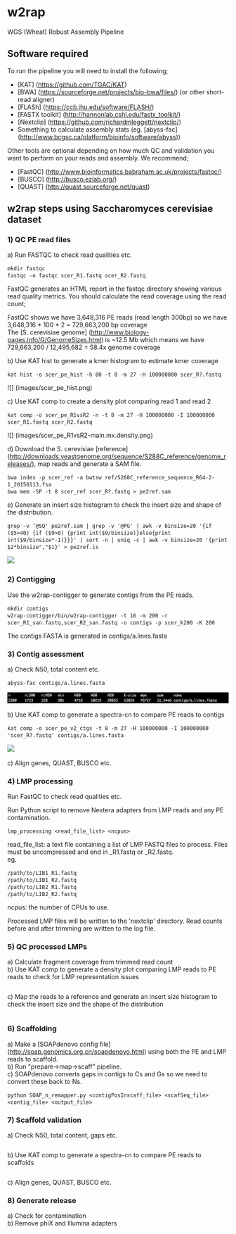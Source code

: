 # w2rap
WGS (Wheat) Robust Assembly Pipeline

## Software required
To run the pipeline you will need to install the following;  

* [KAT] (https://github.com/TGAC/KAT)  
* [BWA] (https://sourceforge.net/projects/bio-bwa/files/) (or other short-read aligner)  
* [FLASh] (https://ccb.jhu.edu/software/FLASH/)  
* [FASTX toolkit] (http://hannonlab.cshl.edu/fastx_toolkit/)  
* [Nextclip] (https://github.com/richardmleggett/nextclip/)  
* Something to calculate assembly stats (eg. [abyss-fac] (http://www.bcgsc.ca/platform/bioinfo/software/abyss))

Other tools are optional depending on how much QC and validation you want to perform on your reads and assembly.  We recommend;  

* [FastQC] (http://www.bioinformatics.babraham.ac.uk/projects/fastqc/)  
* [BUSCO] (http://busco.ezlab.org/)
* [QUAST] (http://quast.sourceforge.net/quast)

## w2rap steps using Saccharomyces cerevisiae dataset
### 1) QC PE read files
a) Run FASTQC to check read qualities etc.

```
mkdir fastqc
fastqc -o fastqc scer_R1.fastq scer_R2.fastq
```
FastQC generates an HTML report in the fastqc directory showing various read quality metrics.  You should calculate the read coverage using the read count; 

FastQC shows we have 3,648,316 PE reads (read length 300bp) so we have 3,648,316 * 100 * 2 = 729,663,200 bp coverage   
The [S. cerevisiae genome] (http://www.biology-pages.info/G/GenomeSizes.html) is ~12.5 Mb which means we have 729,663,200 / 12,495,682 = 58.4x genome coverage
 
b) Use KAT hist to generate a kmer histogram to estimate kmer coverage

```
kat hist -o scer_pe_hist -h 80 -t 8 -m 27 -H 100000000 scer_R?.fastq
```
![] (images/scer_pe_hist.png)

c) Use KAT comp to create a density plot comparing read 1 and read 2

```
kat comp -o scer_pe_R1vsR2 -n -t 8 -m 27 -H 100000000 -I 100000000 scer_R1.fastq scer_R2.fastq
```
![] (images/scer_pe_R1vsR2-main.mx.density.png)

d)  Download the S. cerevisiae [reference] (http://downloads.yeastgenome.org/sequence/S288C_reference/genome_releases/), map reads and generate a SAM file. 

```
bwa index -p scer_ref -a bwtsw ref/S288C_reference_sequence_R64-2-1_20150113.fsa
bwa mem -SP -t 8 scer_ref scer_R?.fastq > pe2ref.sam
```

e) Generate an insert size histogram to check the insert size and shape of the distribution.

```
grep -v ‘@SQ' pe2ref.sam | grep -v '@PG' | awk -v binsize=20 '{if ($5>40) {if ($9>0) {print int($9/binsize)}else{print int($9/binsize*-1)}}}' | sort -n | uniq -c | awk -v binsize=20 '{print $2*binsize","$1}' > pe2ref.is
```
![](images/scer_pe_isize.png)

### 2) Contigging
Use the w2rap-contigger to generate contigs from the PE reads.

```
mkdir contigs
w2rap-contigger/bin/w2rap-contigger -t 16 -m 200 -r scer_R1_san.fastq,scer_R2_san.fastq -o contigs -p scer_k200 -K 200
```
The contigs FASTA is generated in contigs/a.lines.fasta 

### 3) Contig assessment
a) Check N50, total content etc.

```
abyss-fac contigs/a.lines.fasta
```
![](images/contigs_fac.png)

b) Use KAT comp to generate a spectra-cn to compare PE reads to contigs

```
kat comp -o scer_pe_v2_ctgs -t 8 -m 27 -H 100000000 -I 100000000 'scer_R?.fastq' contigs/a.lines.fasta
```
![](images/scer_pe_v2_ctgs-main.mx.spectra-cn.png)

c) Align genes, QUAST, BUSCO etc.

### 4) LMP processing
Run FastQC to check read qualities etc.

Run Python script to remove Nextera adapters from LMP reads and any PE contamination.  

```  
lmp_processing <read_file_list> <ncpus>  
```

read\_file\_list: a text file containing a list of LMP FASTQ files to process.  Files must be uncompressed and end in \_R1.fastq or \_R2.fastq.  
eg.  

```  
/path/to/LIB1_R1.fastq  
/path/to/LIB1_R2.fastq  
/path/to/LIB2_R1.fastq  
/path/to/LIB2_R2.fastq  
```

ncpus: the number of CPUs to use.

Processed LMP files will be written to the 'nextclip' directory. Read counts before and after trimming are written to the log file.

### 5) QC processed LMPs
a) Calculate fragment coverage from trimmed read count  
b) Use KAT comp to generate a density plot comparing LMP reads to PE reads to check for LMP representation issues 

```
```

c) Map the reads to a reference and generate an insert size histogram to check the insert size and the shape of the distribution

```
```
### 6) Scaffolding
a) Make a [SOAPdenovo config file] (http://soap.genomics.org.cn/soapdenovo.html) using both the PE and LMP reads to scaffold.  
b) Run "prepare->map->scaff" pipeline.  
c) SOAPdenovo converts gaps in contigs to Cs and Gs so we need to convert these back to Ns.

```
python SOAP_n_remapper.py <contigPosInscaff_file> <scafSeq_file> <contig_file> <output_file>
```

### 7) Scaffold validation
a) Check N50, total content, gaps etc.  

```
```

b) Use KAT comp to generate a spectra-cn to compare PE reads to scaffolds  

```
```

c) Align genes, QUAST, BUSCO etc.

### 8) Generate release
a) Check for contamination  
b) Remove phiX and Illumina adapters
